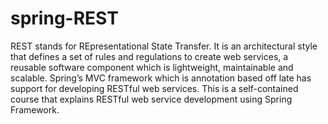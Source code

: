 # spring-REST
REST stands for REpresentational State Transfer. It is an architectural style that defines a set of rules and regulations to create web services, a reusable software component which is lightweight, maintainable and scalable. Spring’s MVC framework which is annotation based off late has support for developing RESTful web services. This is a self-contained course that explains RESTful web service development using Spring Framework.
